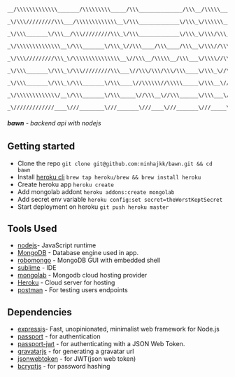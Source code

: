 ```
__/\\\\\\\\\\\\\_______/\\\\\\\\\_____/\\\______________/\\\__/\\\\\_____/\\\_        
 _\/\\\/////////\\\___/\\\\\\\\\\\\\__\/\\\_____________\/\\\_\/\\\\\\___\/\\\_       
  _\/\\\_______\/\\\__/\\\/////////\\\_\/\\\_____________\/\\\_\/\\\/\\\__\/\\\_      
   _\/\\\\\\\\\\\\\\__\/\\\_______\/\\\_\//\\\____/\\\____/\\\__\/\\\//\\\_\/\\\_     
    _\/\\\/////////\\\_\/\\\\\\\\\\\\\\\__\//\\\__/\\\\\__/\\\___\/\\\\//\\\\/\\\_    
     _\/\\\_______\/\\\_\/\\\/////////\\\___\//\\\/\\\/\\\/\\\____\/\\\_\//\\\/\\\_   
      _\/\\\_______\/\\\_\/\\\_______\/\\\____\//\\\\\\//\\\\\_____\/\\\__\//\\\\\\_  
       _\/\\\\\\\\\\\\\/__\/\\\_______\/\\\_____\//\\\__\//\\\______\/\\\___\//\\\\\_ 
        _\/////////////____\///________\///_______\///____\///_______\///_____\/////__
```
###### **bawn** - backend api with nodejs
## Getting started
  - Clone the repo `git clone git@github.com:minhajkk/bawn.git && cd bawn` 
  - Install [heroku cli](https://devcenter.heroku.com/articles/heroku-cli)  `brew tap heroku/brew && brew install heroku`
  - Create heroku app `heroku create`
  - Add mongolab addont `heroku addons:create mongolab`
  - Add secret env variable `heroku config:set secret=theWorstKeptSecret`
  - Start deployment on heroku `git push heroku master`

## Tools Used
- [nodejs](https://nodejs.org/en/)- JavaScript runtime
- [MongoDB](https://www.mongodb.com/) - Database engine used in app.
- [robomongo](https://robomongo.org/) - MongoDB GUI with embedded shell
- [sublime](https://www.sublimetext.com/) - IDE
- [mongolab](https://mongolab.com) - Mongodb cloud hosting provider
- [Heroku](https://stark-savannah-94568.herokuapp.com/) - Cloud server for hosting
- [postman](http://www.getpostman.com/) - For testing users endpoints

## Dependencies
- [expressjs](https://expressjs.com/)- Fast, unopinionated, minimalist web framework for Node.js
- [passport](http://www.passportjs.org/) - for authentication
- [passport-jwt](https://www.npmjs.com/package/passport-jwt) - for authenticating with a JSON Web Token.
- [gravatarjs](https://www.npmjs.com/package/gravatarjs) - for generating a gravatar url
- [jsonwebtoken](https://www.npmjs.com/package/jsonwebtoken) - for JWT(json web token)
- [bcryptjs](https://www.npmjs.com/package/bcryptjs) - for password hashing
